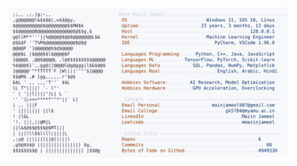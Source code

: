 <picture>
  <source srcset="https://raw.githubusercontent.com/mmazinjameel/mmazinjameel/main/dark_mode.svg?v=1739846436" media="(prefers-color-scheme: dark)">
  <img src="https://raw.githubusercontent.com/mmazinjameel/mmazinjameel/main/light_mode.svg?v=1739846436">
</picture>
